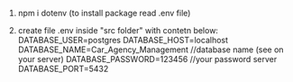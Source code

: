 1. npm i dotenv (to install package read .env file)

2. create file .env inside "src folder" with contetn below:
DATABASE_USER=postgres
DATABASE_HOST=localhost
DATABASE_NAME=Car_Agency_Management //database name (see on your server)
DATABASE_PASSWORD=123456 //your password server
DATABASE_PORT=5432
